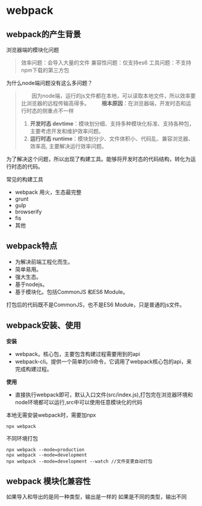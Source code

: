 # webpack

## webpack的产生背景

浏览器端的模块化问题
> 效率问题：会导入大量的文件
> 兼容性问题：仅支持es6
> 工具问题：不支持npm下载的第三方包

为什么node端问题没有这么多问题？
> &emsp;&emsp;因为node端，运行的js文件都在本地，可以读取本地文件，所以效率要比浏览器的远程传输高得多。
> &emsp;&emsp;**根本原因**：在浏览器端，开发时态和运行时态的侧重点不一样
> 1. **开发时态 devtime**：模块划分细、支持多种模块化标准、支持各种包，主要考虑开发和维护效率问题。
> 2. **运行时态 runtime**：模块划分少、文件体积小、代码乱、兼容浏览器、效率高, 主要解决运行效率问题。

为了解决这个问题，所以出现了构建工具。能够将开发时态的代码结构，转化为运行时态的代码。

常见的构建工具
- webpack 用火，生态最完整
- grunt
- gulp
- browserify
- fis
- 其他

## webpack特点

- 为解决前端工程化而生。
- 简单易用。
- 强大生态。
- 基于nodejs。
- 基于模块化。包括CommonJS 和ES6 Module。

打包后的代码既不是CommonJS，也不是ES6 Module，只是普通的js文件。

## webpack安装、使用

**安装**
- webpack。核心包，主要包含构建过程需要用到的api
- webpack-cli。提供一个简单的cli命令，它调用了webpack核心包的api，来完成构建过程。

**使用**
- 直接执行webpack即可，默认入口文件(src/index.js),打包完在浏览器环境和node环境都可以运行,src中可以使用任意模块化的代码

本地无需安装webpack时，需要加npx
```
npx webpack
```
不同环境打包
```
npx webpack --mode=production
npx webpack --mode=development
npx webpack --mode=development --watch //文件变更自动打包
```

## webpack 模块化兼容性

如果导入和导出的是同一种类型，输出是一样的
如果是不同的类型，输出不同

##